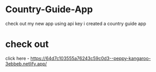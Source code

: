 # Country-Guide-App

  check out my new app using api key i created a country guide app

# check out 

  click here - https://64d7c103555a76243c59c0d3--peppy-kangaroo-3ebbeb.netlify.app/ 
